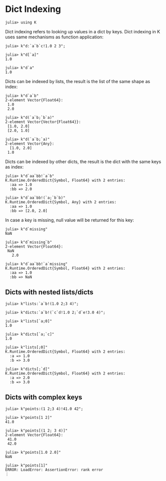 # Dict Indexing

    julia> using K

Dict indexing refers to looking up values in a dict by keys. Dict indexing in K
uses same mechanisms as function application:

    julia> k"d:`a`b`c!1.0 2 3";

    julia> k"d[`a]"
    1.0

    julia> k"d`a"
    1.0

Dicts can be indexed by lists, the result is the list of the same shape as
index:

    julia> k"d`a`b"
    2-element Vector{Float64}:
     1.0
     2.0

    julia> k"d(`a`b;`b`a)"
    2-element Vector{Vector{Float64}}:
     [1.0, 2.0]
     [2.0, 1.0]

    julia> k"d(`a`b;`a)"
    2-element Vector{Any}:
      [1.0, 2.0]
     1.0

Dicts can be indexed by other dicts, the result is the dict with the same keys
as index:

    julia> k"d`aa`bb!`a`b"
    K.Runtime.OrderedDict{Symbol, Float64} with 2 entries:
      :aa => 1.0
      :bb => 2.0

    julia> k"d`aa`bb!(`a;`b`b)"
    K.Runtime.OrderedDict{Symbol, Any} with 2 entries:
      :aa => 1.0
      :bb => [2.0, 2.0]

In case a key is missing, null value will be returned for this key:

    julia> k"d`missing"
    NaN

    julia> k"d`missing`b"
    2-element Vector{Float64}:
     NaN
       2.0

    julia> k"d`aa`bb!`a`missing"
    K.Runtime.OrderedDict{Symbol, Float64} with 2 entries:
      :aa => 1.0
      :bb => NaN

## Dicts with nested lists/dicts

    julia> k"lists:`a`b!(1.0 2;3 4)";

    julia> k"dicts:`a`b!(`c`d!1.0 2;`d`e!3.0 4)";

    julia> k"lists[`a;0]"
    1.0

    julia> k"dicts[`a;`c]"
    1.0
    
    julia> k"lists[;0]"
    K.Runtime.OrderedDict{Symbol, Float64} with 2 entries:
      :a => 1.0
      :b => 3.0

    julia> k"dicts[;`d]"
    K.Runtime.OrderedDict{Symbol, Float64} with 2 entries:
      :a => 2.0
      :b => 3.0

## Dicts with complex keys

    julia> k"points:(1 2;3 4)!41.0 42";

    julia> k"points[1 2]"
    41.0

    julia> k"points[(1 2; 3 4)]"
    2-element Vector{Float64}:
     41.0
     42.0

    julia> k"points[1.0 2.0]"
    NaN

    julia> k"points[1]"
    ERROR: LoadError: AssertionError: rank error
    ⋮

